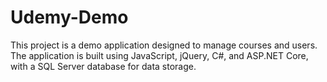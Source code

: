 # Udemy-Demo
This project is a demo application designed to manage courses and users. The application is built using JavaScript, jQuery, C#, and ASP.NET Core, with a SQL Server database for data storage.
